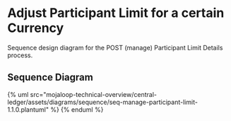 # Adjust Participant Limit for a certain Currency

Sequence design diagram for the POST (manage) Participant Limit Details process.

## Sequence Diagram

{% uml src="mojaloop-technical-overview/central-ledger/assets/diagrams/sequence/seq-manage-participant-limit-1.1.0.plantuml" %}
{% enduml %}